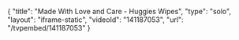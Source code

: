 {
    "title": "Made With Love and Care - Huggies Wipes",
    "type": "solo",
    "layout": "iframe-static",
    "videoId": "141187053",
    "url": "\/tvpembed\/141187053"
}